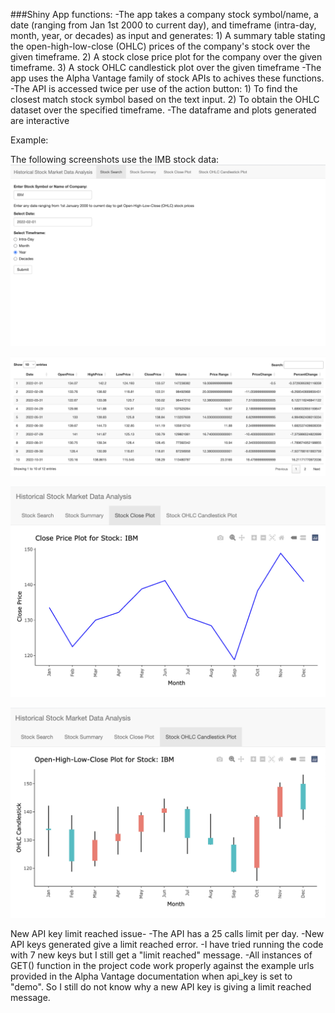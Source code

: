 ###Shiny App functions:
-The app takes a company stock symbol/name, a date (ranging from Jan 1st 2000 to current day), and timeframe (intra-day, month, year, or decades) as input and generates:
	1) A summary table stating the open-high-low-close (OHLC) prices of the company's stock over the given timeframe.
	2) A stock close price plot for the company over the given timeframe.
	3) A stock OHLC candlestick plot over the given timeframe
-The app uses the Alpha Vantage family of stock APIs to achives these functions.
-The API is accessed twice per use of the action button:
	1) To find the closest match stock symbol based on the text input. 
	2) To obtain the OHLC dataset over the specified timeframe. 
-The dataframe and plots generated are interactive

Example:

The following screenshots use the IMB stock data:
![alt text](https://github.com/sreeman-reddy/stocks-ohlc-shiny-app/blob/main/example1.png "Main Search")

![alt text](https://github.com/sreeman-reddy/stocks-ohlc-shiny-app/blob/main/example2.png "Stock Table")

![alt text](https://github.com/sreeman-reddy/stocks-ohlc-shiny-app/blob/main/example3.png "Data Graph")

![alt text](https://github.com/sreeman-reddy/stocks-ohlc-shiny-app/blob/main/example4.png "OHLC Plot")



New API key limit reached issue-
-The API has a 25 calls limit per day.
-New API keys generated give a limit reached error.
-I have tried running the code with 7 new keys but I still get a "limit reached" message.
-All instances of GET() function in the project code work properly against the example urls provided in the Alpha Vantage documentation when api_key is set to "demo". So I still do not know why a new API key is giving a limit reached message.






